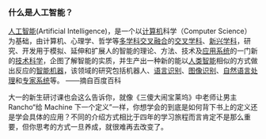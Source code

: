 ### 什么是人工智能？

[人工智能](https://baike.baidu.com/item/%E4%BA%BA%E5%B7%A5%E6%99%BA%E8%83%BD/9180?fromModule=lemma\_inlink)(Artificial Intelligence)，是一个以[计算机](https://baike.baidu.com/item/%E8%AE%A1%E7%AE%97%E6%9C%BA/140338?fromModule=lemma\_inlink)科学（Computer Science）为基础，由计算机、心理学、哲学等[多学科交叉融合](https://baike.baidu.com/item/%E5%A4%9A%E5%AD%A6%E7%A7%91%E4%BA%A4%E5%8F%89%E8%9E%8D%E5%90%88/23734195?fromModule=lemma\_inlink)的[交叉学科](https://baike.baidu.com/item/%E4%BA%A4%E5%8F%89%E5%AD%A6%E7%A7%91/1213601?fromModule=lemma\_inlink)、[新兴学科](https://baike.baidu.com/item/%E6%96%B0%E5%85%B4%E5%AD%A6%E7%A7%91/23461482?fromModule=lemma\_inlink)，研究、开发用于模拟、延伸和扩展人的智能的理论、方法、技术及[应用系统](https://baike.baidu.com/item/%E5%BA%94%E7%94%A8%E7%B3%BB%E7%BB%9F/56497111?fromModule=lemma\_inlink)的一门新的[技术科学](https://baike.baidu.com/item/%E6%8A%80%E6%9C%AF%E7%A7%91%E5%AD%A6/9996140?fromModule=lemma\_inlink)，企图了解智能的实质，并生产出一种新的能以[人类智能](https://baike.baidu.com/item/%E4%BA%BA%E7%B1%BB%E6%99%BA%E8%83%BD/2287229?fromModule=lemma\_inlink)相似的方式做出反应的[智能机器](https://baike.baidu.com/item/%E6%99%BA%E8%83%BD%E6%9C%BA%E5%99%A8/392924?fromModule=lemma\_inlink)，该领域的研究包括机器人、[语言识别](https://baike.baidu.com/item/%E8%AF%AD%E8%A8%80%E8%AF%86%E5%88%AB/1212421?fromModule=lemma\_inlink)、[图像识别](https://baike.baidu.com/item/%E5%9B%BE%E5%83%8F%E8%AF%86%E5%88%AB/6263637?fromModule=lemma\_inlink)、[自然语言处理](https://baike.baidu.com/item/%E8%87%AA%E7%84%B6%E8%AF%AD%E8%A8%80%E5%A4%84%E7%90%86/365730?fromModule=lemma\_inlink)和[专家系统](https://baike.baidu.com/item/%E4%B8%93%E5%AE%B6%E7%B3%BB%E7%BB%9F/267819?fromModule=lemma\_inlink)等。                                                                                                                                ——摘自百度百科

大一的新生研讨课也会这么告诉你，就像《三傻大闹宝莱坞》中老师让男主Rancho“给 Machine 下一个定义”一样，你想学会的到底是如何背下书上的定义还是学会具体的应用？不同的介绍方式相比于四年的学习旅程而言肯定不是那么重要，但你思考的方式一旦养成，就很难再去改变了。